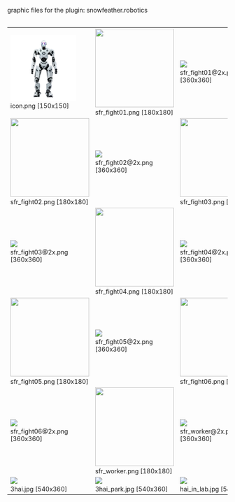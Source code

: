 graphic files for the plugin: snowfeather.robotics<br>
<br>
<table>
	<tr>
		<td><img src="https://github.com/zuckung/endless-sky-plugins/blob/main/myplugins/snowfeather.robotics/icon.png?raw=true" width="150" height="150"><br>
		icon.png [150x150]</td>
		<td><img src="https://github.com/zuckung/endless-sky-plugins/blob/main/myplugins/snowfeather.robotics/images/outfit/sfr_fight01.png?raw=true" width="180" height="180"><br>
		sfr_fight01.png [180x180]</td>
		<td><img src="https://github.com/zuckung/endless-sky-plugins/blob/main/myplugins/snowfeather.robotics/images/outfit/sfr_fight01@2x.png?raw=true" height="200"><br>
		sfr_fight01@2x.png [360x360]</td>
	</tr>
	<tr>
		<td><img src="https://github.com/zuckung/endless-sky-plugins/blob/main/myplugins/snowfeather.robotics/images/outfit/sfr_fight02.png?raw=true" width="180" height="180"><br>
		sfr_fight02.png [180x180]</td>
		<td><img src="https://github.com/zuckung/endless-sky-plugins/blob/main/myplugins/snowfeather.robotics/images/outfit/sfr_fight02@2x.png?raw=true" height="200"><br>
		sfr_fight02@2x.png [360x360]</td>
		<td><img src="https://github.com/zuckung/endless-sky-plugins/blob/main/myplugins/snowfeather.robotics/images/outfit/sfr_fight03.png?raw=true" width="180" height="180"><br>
		sfr_fight03.png [180x180]</td>
	</tr>
	<tr>
		<td><img src="https://github.com/zuckung/endless-sky-plugins/blob/main/myplugins/snowfeather.robotics/images/outfit/sfr_fight03@2x.png?raw=true" height="200"><br>
		sfr_fight03@2x.png [360x360]</td>
		<td><img src="https://github.com/zuckung/endless-sky-plugins/blob/main/myplugins/snowfeather.robotics/images/outfit/sfr_fight04.png?raw=true" width="180" height="180"><br>
		sfr_fight04.png [180x180]</td>
		<td><img src="https://github.com/zuckung/endless-sky-plugins/blob/main/myplugins/snowfeather.robotics/images/outfit/sfr_fight04@2x.png?raw=true" height="200"><br>
		sfr_fight04@2x.png [360x360]</td>
	</tr>
	<tr>
		<td><img src="https://github.com/zuckung/endless-sky-plugins/blob/main/myplugins/snowfeather.robotics/images/outfit/sfr_fight05.png?raw=true" width="180" height="180"><br>
		sfr_fight05.png [180x180]</td>
		<td><img src="https://github.com/zuckung/endless-sky-plugins/blob/main/myplugins/snowfeather.robotics/images/outfit/sfr_fight05@2x.png?raw=true" height="200"><br>
		sfr_fight05@2x.png [360x360]</td>
		<td><img src="https://github.com/zuckung/endless-sky-plugins/blob/main/myplugins/snowfeather.robotics/images/outfit/sfr_fight06.png?raw=true" width="180" height="180"><br>
		sfr_fight06.png [180x180]</td>
	</tr>
	<tr>
		<td><img src="https://github.com/zuckung/endless-sky-plugins/blob/main/myplugins/snowfeather.robotics/images/outfit/sfr_fight06@2x.png?raw=true" height="200"><br>
		sfr_fight06@2x.png [360x360]</td>
		<td><img src="https://github.com/zuckung/endless-sky-plugins/blob/main/myplugins/snowfeather.robotics/images/outfit/sfr_worker.png?raw=true" width="180" height="180"><br>
		sfr_worker.png [180x180]</td>
		<td><img src="https://github.com/zuckung/endless-sky-plugins/blob/main/myplugins/snowfeather.robotics/images/outfit/sfr_worker@2x.png?raw=true" height="200"><br>
		sfr_worker@2x.png [360x360]</td>
	</tr>
	<tr>
		<td><img src="https://github.com/zuckung/endless-sky-plugins/blob/main/myplugins/snowfeather.robotics/images/scene/3hai.jpg?raw=true" width="200"><br>
		3hai.jpg [540x360]</td>
		<td><img src="https://github.com/zuckung/endless-sky-plugins/blob/main/myplugins/snowfeather.robotics/images/scene/3hai_park.jpg?raw=true" width="200"><br>
		3hai_park.jpg [540x360]</td>
		<td><img src="https://github.com/zuckung/endless-sky-plugins/blob/main/myplugins/snowfeather.robotics/images/scene/hai_in_lab.jpg?raw=true" width="200"><br>
		hai_in_lab.jpg [540x360]</td>
	</tr>
</table>
